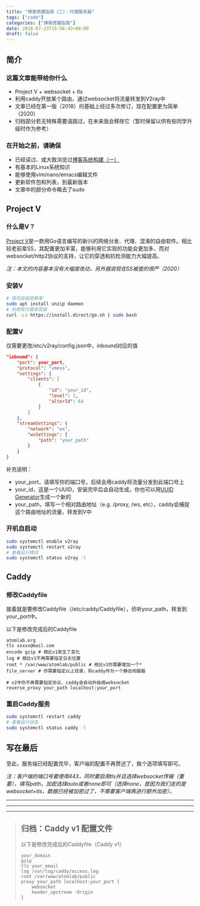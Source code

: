 ```yaml
---
title: "博客搭建指南（二）：代理服务器"
tags: ["code"]
categories: ["博客搭建指南"]
date: 2018-07-23T15:56:43+08:00
draft: false
---
```


## 简介

### 这篇文章能带给你什么

* Project V + websocket + tls
* 利用caddy开放某个路由，通过websocket将流量转发到V2ray中
* 文章已经在第一版（2018）的基础上经过多次修订，现在配置更为简单（2020）
* 归档部分若无特殊需要请跳过，在未来我会移除它（暂时保留以供有些同学升级时作为参考）

### 在开始之前，请确保

* 已经读过、或大致浏览过[博客系统构建（一）](/post/ladder/build-blog/)
* 有基本的Linux系统知识
* 能够使用vim/nano/emacs编辑文件
* 更新软件包和列表，到最新版本
* 文章中的部分命令略去了sudo

## Project V

### 什么是V？

[Project V](https://www.v2ray.com/)是一款用Go语言编写的新兴的网络分发、代理、混淆的自由软件。相比较老前辈SS，其配置更加丰富，能够利用它实现的功能会更加多，而对websocket/http2协议的支持，让它的穿透和抗检测能力大幅提高。

*注：本文的内容基本没有大幅度改动，另外据说现在SS被查的很严（2020）*

### 安装V

``` bash
# 首先安装依赖库
sudo apt install unzip daemon
# 利用官方脚本安装
curl -Ls https://install.direct/go.sh | sudo bash
```

### 配置V

仅需要更改/etc/v2ray/config.json中，inbound对应的值

``` json
"inbound": {
    "port": your_port,
    "protocol": "vmess",
    "settings": {
        "clients": [
            {
                "id": "your_id",
                "level": 1,
                "alterId": 64
            }
        ]
    },
    "streamSettings": {
        "network": "ws",
        "wsSettings": {
            "path": "your_path"
        }
    }
}
```

补充说明：

* your_port，请填写你的端口号，后续会用caddy将流量分发到此端口号上
* your_id，这是一个UUID，安装完毕后会自动生成，你也可以用[UUID Generator](https://www.uuidgenerator.net/)生成一个新的
* your_path，填写一个相对路由地址（e.g. /proxy, /ws, etc），caddy会捕捉这个路由地址的流量，转发到V中

### 开机自启动

``` bash
sudo systemctl enable v2ray
sudo systemctl restart v2ray
# 查看运行情况
sudo systemctl status v2ray -l
```

## Caddy

### 修改Caddyfile

接着就是要修改Caddyfile（/etc/caddy/Caddyfile），侦听your_path，转发到your_port中。

以下是修改完成后的Caddyfile

```
atomlab.org
tls xxxxx@mail.com
encode gzip # 相比v1发生了变化
log # 相比v1不再需要指定日志位置
root * /var/www/atomlab/public # 相比v1你需要增加一个*
file_server # 你需要指定以上目录，将caddy作为一个静态伺服器

# v2中你不再需要指定协议，caddy会自动升级成websocket
reverse_proxy your_path localhost:your_port 
```

### 重启Caddy服务

``` bash
sudo systemctl restart caddy
# 查看运行状态
sudo systemctl status caddy -l
```

## 写在最后

至此，服务端已经配置完毕，客户端的配置不再赘述了，挨个选项填写即可。

*注：客户端的端口号要使用443，同时要启用tls并且选择websocket传输（重要），填写path，加密选择auto或者none即可（选择none，是因为我们走的是websocket+tls，数据已经被加密过了，不需要客户端再进行额外加密）。*

---
---
---

> ## 归档：Caddy v1 配置文件
> 
> 以下是修改完成后的Caddyfile（Caddy v1）
> 
> ```
> your_domain
> gzip
> tls your_email
> log /var/log/caddy/access.log
> root /var/www/atomlab/public
> proxy your_path localhost:your_port {
>     websocket
>     header_upstream -Origin
> }
> ```
